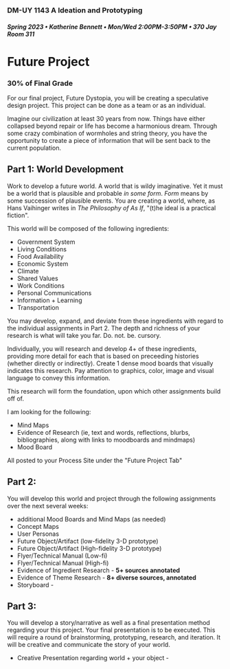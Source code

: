 ### DM-UY 1143 A Ideation and Prototyping
##### Spring 2023 • Katherine Bennett • Mon/Wed 2:00PM-3:50PM • 370 Jay Room 311

# Future Project

### 30% of Final Grade

For our final project, Future Dystopia, you will be creating a speculative design project. This project can be done as a team or as an individual.

Imagine our civilization at least 30 years from now. Things have either collapsed beyond repair or life has become a harmonious dream. Through some crazy combination of wormholes and string theory, you have the opportunity to create a piece of information that will be sent back to the current population.

## Part 1: World Development
Work to develop a future world. A world that is wildy imaginative. Yet it must be a world that is plausible and probable _in some form_. _Form_ means by some succession of plausible events. You are creating a world, where, as Hans Vaihinger writes in _The Philosophy of As If_,  "(t)he ideal is a practical fiction".

This world will be composed of the following ingredients:

* Government System
* Living Conditions
* Food Availability
* Economic System
* Climate
* Shared Values
* Work Conditions
* Personal Communications
* Information + Learning
* Transportation

 You may develop, expand, and deviate from these ingredients with regard to the individual assignments in Part 2. The depth and richness of your research is what will take you far. Do. not. be. cursory. 

Individually, you will research and develop 4+ of these ingredients, providing more detail for each that is based on preceeding histories (whether directly or indirectly). Create 1 dense mood boards that visually indicates this research. Pay attention to graphics, color, image and visual language to convey this information. 

This research will form the foundation, upon which other assignments build off of. 

I am looking for the following:

* Mind Maps
* Evidence of Research (ie, text and words, reflections, blurbs, bibliographies, along with links to moodboards and mindmaps) 
* Mood Board
 
All posted to your Process Site under the "Future Project Tab"

## Part 2:

You will develop this world and project through the following assignments over the next several weeks:


* additional Mood Boards and Mind Maps (as needed) <strong>  </strong>
* Concept Maps       <strong>  </strong>
* User Personas
* Future Object/Artifact (low-fidelity 3-D prototype)  <strong>  </strong>
* Future Object/Artifact (High-fidelity 3-D prototype)<strong> </strong>
* Flyer/Technical Manual (Low-fi) 
* Flyer/Technical Manual (High-fi) 
* Evidence of Ingredient Research -  <strong> 5+ sources annotated  </strong>
* Evidence of Theme Research - <strong> 8+ diverse sources, annotated </strong>
* Storyboard  -  <strong>  </strong>

## Part 3: 

You will develop a story/narrative as well as a final presentation method regarding your this project. Your final presentation is to be executed. This will require a round of brainstorming, prototyping, research, and iteration. It will be creative and communicate the story of your world.


* Creative Presentation regarding world + your object -  <strong> </strong>